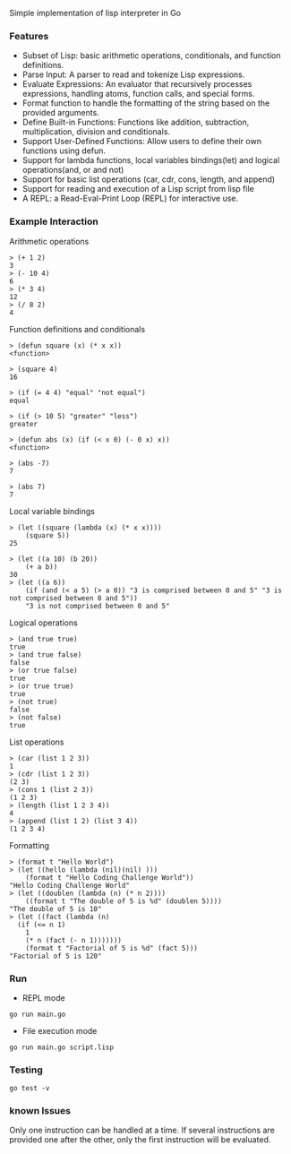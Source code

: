 Simple implementation of lisp interpreter in Go

### Features

- Subset of Lisp: basic arithmetic operations, conditionals, and function definitions.
- Parse Input: A parser to read and tokenize Lisp expressions.
- Evaluate Expressions: An evaluator that recursively processes expressions, handling atoms, function calls, and special forms.
- Format function to handle the formatting of the string based on the provided arguments.
- Define Built-in Functions: Functions like addition, subtraction, multiplication, division and conditionals.
- Support User-Defined Functions: Allow users to define their own functions using defun.
- Support for lambda functions, local variables bindings(let) and logical operations(and, or and not)
- Support for basic list operations (car, cdr, cons, length, and append)
- Support for reading and execution of a Lisp script from lisp file
- A REPL: a Read-Eval-Print Loop (REPL) for interactive use.

### Example Interaction
Arithmetic operations
````
> (+ 1 2)
3
> (- 10 4)
6
> (* 3 4)
12
> (/ 8 2)
4
````


Function definitions and conditionals
````
> (defun square (x) (* x x))
<function>

> (square 4)
16

> (if (= 4 4) "equal" "not equal")
equal

> (if (> 10 5) "greater" "less")
greater

> (defun abs (x) (if (< x 0) (- 0 x) x))
<function>

> (abs -7)
7

> (abs 7)
7

````

Local variable bindings
````
> (let ((square (lambda (x) (* x x))))
    (square 5))
25

> (let ((a 10) (b 20))
    (+ a b))
30
> (let ((a 6))
    (if (and (< a 5) (> a 0)) "3 is comprised between 0 and 5" "3 is not comprised between 0 and 5"))
    "3 is not comprised between 0 and 5"
````


Logical operations
````
> (and true true)
true
> (and true false)
false
> (or true false)
true
> (or true true)
true
> (not true)
false
> (not false)
true
````


List operations
````
> (car (list 1 2 3))
1
> (cdr (list 1 2 3))
(2 3)
> (cons 1 (list 2 3))
(1 2 3)
> (length (list 1 2 3 4))
4 
> (append (list 1 2) (list 3 4))
(1 2 3 4)
````

Formatting
````
> (format t "Hello World")
> (let ((hello (lambda (nil)(nil) )))
    (format t "Hello Coding Challenge World"))
"Hello Coding Challenge World"
> (let ((doublen (lambda (n) (* n 2))))
    ((format t "The double of 5 is %d" (doublen 5))))
"The double of 5 is 10"
> (let ((fact (lambda (n)
  (if (<= n 1)
    1
    (* n (fact (- n 1)))))))
    (format t "Factorial of 5 is %d" (fact 5)))
"Factorial of 5 is 120"
````


### Run

- REPL mode
````
go run main.go
````

- File execution mode
````
go run main.go script.lisp
````

### Testing
````
go test -v
````


### known Issues
Only one instruction can be handled at a time. If several instructions are provided one after the other, only the first instruction will be evaluated.
